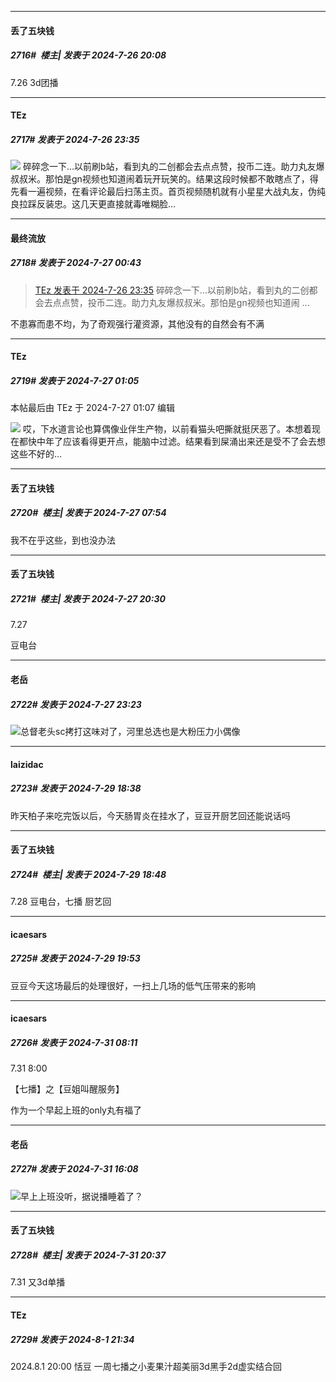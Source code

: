 ﻿
*****

####  丢了五块钱  
##### 2716#         楼主| 发表于 2024-7-26 20:08

7.26
3d团播


*****

####  TEz  
##### 2717#       发表于 2024-7-26 23:35

<img src="https://static.saraba1st.com/image/smiley/face2017/152.png" referrerpolicy="no-referrer"> 碎碎念一下...以前刷b站，看到丸的二创都会去点点赞，投币二连。助力丸友爆叔叔米。那怕是gn视频也知道闹着玩开玩笑的。结果这段时候都不敢瞎点了，得先看一遍视频，在看评论最后扫荡主页。首页视频随机就有小星星大战丸友，伪纯良拉踩反装忠。这几天更直接就毒唯糊脸...


*****

####  最终流放  
##### 2718#       发表于 2024-7-27 00:43

<blockquote><a href="httphttps://bbs.saraba1st.com/2b/forum.php?mod=redirect&amp;goto=findpost&amp;pid=65707763&amp;ptid=2074429" target="_blank">TEz 发表于 2024-7-26 23:35</a>
碎碎念一下...以前刷b站，看到丸的二创都会去点点赞，投币二连。助力丸友爆叔叔米。那怕是gn视频也知道闹 ...</blockquote>
不患寡而患不均，为了奇观强行灌资源，其他没有的自然会有不满


*****

####  TEz  
##### 2719#       发表于 2024-7-27 01:05

 本帖最后由 TEz 于 2024-7-27 01:07 编辑 

<img src="https://static.saraba1st.com/image/smiley/face2017/001.png" referrerpolicy="no-referrer"> 哎，下水道言论也算偶像业伴生产物，以前看猫头吧撕就挺厌恶了。本想着现在都快中年了应该看得更开点，能脑中过滤。结果看到屎涌出来还是受不了会去想这些不好的...


*****

####  丢了五块钱  
##### 2720#         楼主| 发表于 2024-7-27 07:54

我不在乎这些，到也没办法


*****

####  丢了五块钱  
##### 2721#         楼主| 发表于 2024-7-27 20:30

7.27

豆电台


*****

####  老岳  
##### 2722#       发表于 2024-7-27 23:23

<img src="https://static.saraba1st.com/image/smiley/face2017/048.png" referrerpolicy="no-referrer">总督老头sc拷打这味对了，河里总选也是大粉压力小偶像


*****

####  laizidac  
##### 2723#       发表于 2024-7-29 18:38

昨天柏子来吃完饭以后，今天肠胃炎在挂水了，豆豆开厨艺回还能说话吗


*****

####  丢了五块钱  
##### 2724#         楼主| 发表于 2024-7-29 18:48

7.28
豆电台，七播 厨艺回


*****

####  icaesars  
##### 2725#       发表于 2024-7-29 19:53

豆豆今天这场最后的处理很好，一扫上几场的低气压带来的影响


*****

####  icaesars  
##### 2726#       发表于 2024-7-31 08:11

7.31 8:00

【七播】之【豆姐叫醒服务】

作为一个早起上班的only丸有福了


*****

####  老岳  
##### 2727#       发表于 2024-7-31 16:08

<img src="https://static.saraba1st.com/image/smiley/face2017/117.png" referrerpolicy="no-referrer">早上上班没听，据说播睡着了？


*****

####  丢了五块钱  
##### 2728#         楼主| 发表于 2024-7-31 20:37

7.31
又3d单播


*****

####  TEz  
##### 2729#       发表于 2024-8-1 21:34

2024.8.1
20:00
恬豆 一周七播之小麦果汁超美丽3d黑手2d虚实结合回

